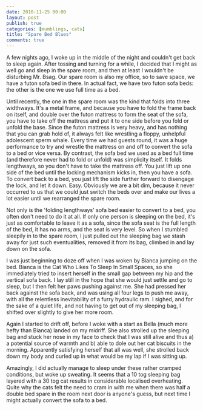 ```yaml
---
date: 2010-11-25 00:00
layout: post
publish: true
categories: [mumblings, cats]
title: "Spare Bed Blues"
comments: true
---
```


A few nights ago, I woke up in the middle of the night and couldn't get back to sleep again. After tossing and turning for a while, I decided that I might as well go and sleep in the spare room, and then at least I wouldn't be disturbing Mr. Bsag. Our spare room is also my office, so to save space, we have a futon sofa bed in there. In actual fact, we have two futon sofa beds: the other is the one we use full time as a bed.

Until recently, the one in the spare room was the kind that folds into three widthways. It's a metal frame, and because you have to fold the frame back on itself, and double over the futon mattress to form the seat of the sofa, you have to take off the mattress and put it to one side before you fold or unfold the base. Since the futon mattress is very heavy, and has nothing that you can grab hold of, it always felt like wrestling a floppy, unhelpful adolescent sperm whale. Every time we had guests round, it was a huge performance to try and wrestle the mattress on and off to convert the sofa to a bed or vice versa. By contrast, the sofa bed we used as a bed full time (and therefore never had to fold or unfold) was simplicity itself. It folds lengthways, so you don't have to take the mattress off. You just lift up one side of the bed until the locking mechanism kicks in, then you have a sofa. To convert back to a bed, you just lift the side further forward to disengage the lock, and let it down. Easy. Obviously we are a bit dim, because it never occurred to us that we could just switch the beds over and make our lives a lot easier until we rearranged the spare room. 

Not only is the 'folding lengthways' sofa bed easier to convert to a bed, you often don't need to do it at all. If only one person is sleeping on the bed, it's just as comfortable to leave it as a sofa, since the sofa seat is the full length of the bed, it has no arms, and the seat is very level. So when I stumbled sleepily in to the spare room, I just pulled out the sleeping bag we stash away for just such eventualities, removed it from its bag, climbed in and lay down on the sofa.

I was just beginning to doze off when I was woken by Bianca jumping on the bed. Bianca is the Cat Who Likes To Sleep In Small Spaces, so she immediately tried to insert herself in the small gap between my hip and the vertical sofa back. I lay still in the hope that she would just settle and go to sleep, but I then felt her paws pushing against me. She had pressed her back against the sofa back, and was using all four legs to push me away, with all the relentless inevitability of a furry hydraulic ram. I sighed, and for the sake of a quiet life, and not having to get out of my sleeping bag, I shifted over slightly to give her more room.

Again I started to drift off, before I woke with a start as Bella (much more hefty than Bianca) landed on my midriff. She also strolled up the sleeping bag and stuck her nose in my face to check that I was still alive and thus a) a potential source of warmth and b) able to dole out her cat biscuits in the morning. Apparently satisfying herself that all was well, she strolled back down my body and curled up in what would be my lap if I was sitting up.

Amazingly, I did actually manage to sleep under these rather cramped conditions, but woke up sweating. It seems that a 10 tog sleeping bag layered with a 30 tog cat results in considerable localised overheating. Quite why the cats felt the need to cram in with me when there was half a double bed spare in the room next door is anyone's guess, but next time I might actually convert the sofa to a bed.
